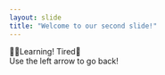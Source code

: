 ```yaml
---
layout: slide
title: "Welcome to our second slide!"
---
```

:woman_student:Learning! Tired:yawning_face:	
Use the left arrow to go back!
